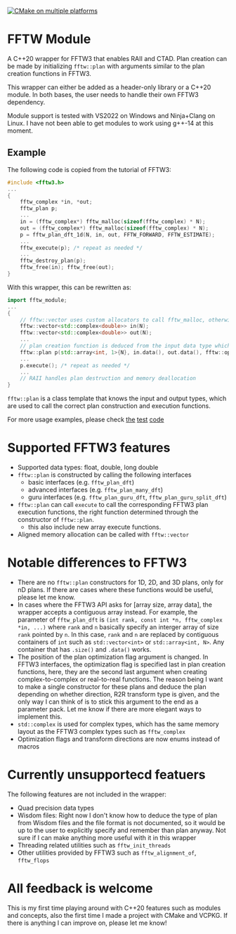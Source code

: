 [![CMake on multiple platforms](https://github.com/wukunlinc/fftw_module/actions/workflows/cmake-multi-platform.yml/badge.svg)](https://github.com/wukunlinc/fftw_module/actions/workflows/cmake-multi-platform.yml)

# FFTW Module #
A C++20 wrapper for FFTW3 that enables RAII and CTAD. Plan creation can be made by initializing `fftw::plan` with arguments similar to the plan creation functions in FFTW3.

This wrapper can either be added as a header-only library or a C++20 module. In both bases, the user needs to handle their own FFTW3 dependency.

Module support is tested with VS2022 on Windows and Ninja+Clang on Linux. I have not been able to get modules to work using g++-14 at this moment.

## Example ##
The following code is copied from the tutorial of FFTW3:
```cpp
#include <fftw3.h>
...
{
    fftw_complex *in, *out;
    fftw_plan p;
    ...
    in = (fftw_complex*) fftw_malloc(sizeof(fftw_complex) * N);
    out = (fftw_complex*) fftw_malloc(sizeof(fftw_complex) * N);
    p = fftw_plan_dft_1d(N, in, out, FFTW_FORWARD, FFTW_ESTIMATE);
    ...
    fftw_execute(p); /* repeat as needed */
    ...
    fftw_destroy_plan(p);
    fftw_free(in); fftw_free(out);
}
```
With this wrapper, this can be rewritten as:
```cpp
import fftw_module;
...
{
    // fftw::vector uses custom allocators to call fftw_malloc, otherwise same as std::vector
    fftw::vector<std::complex<double>> in(N);   
    fftw::vector<std::complex<double>> out(N);
    ...
    // plan creation function is deduced from the input data type which is similar to the input used in the fftw3 API
    fftw::plan p(std::array<int, 1>{N}, in.data(), out.data(), fftw::optimization::estimate, fftw::direction::forward);
    ...
    p.execute(); /* repeat as needed */
    ...
    // RAII handles plan destruction and memory deallocation
}
```
`fftw::plan` is a class template that knows the input and output types, which are used to call the correct plan construction and execution functions.

For more usage examples, please check [the](tests/fftw_tests.cpp) [test](tests/fftwf_tests.cpp) [code](tests/fftwl_tests.cpp)

# Supported FFTW3 features #
- Supported data types: float, double, long double
- `fftw::plan` is constructed by calling the following interfaces
    - basic interfaces (e.g. `fftw_plan_dft`)
    - advanced interfaces (e.g. `fftw_plan_many_dft`)
    - guru interfaces (e.g. `fftw_plan_guru_dft`, `fftw_plan_guru_split_dft`)
- `fftw::plan` can call `execute` to call the corresponding FFTW3 plan execution functions, the right function determined through the constructor of `fftw::plan`. 
    - this also include new array execute functions.
- Aligned memory allocation can be called with `fftw::vector`

# Notable differences to FFTW3 #
- There are no `fftw::plan` constructors for 1D, 2D, and 3D plans, only for nD plans. If there are cases where these functions would be useful, please let me know.
- In cases where the FFTW3 API asks for [array size, array data], the wrapper accepts a contiguous array instead. For example, the parameter of  `fftw_plan_dft` is `(int rank, const int *n, fftw_complex *in, ...)` where `rank` and `n` basically specify an interger array of size `rank` pointed by `n`. In this case, `rank` and `n` are replaced by contiguous containers of `int` such as `std::vector<int>` or `std::array<int, N>`. Any container that has `.size()` and `.data()` works.
- The position of the plan optimization flag argument is changed. In FFTW3 interfaces, the optimization flag is  specified last in plan creation functions, here, they are the second last argument when creating complex-to-complex or real-to-real functions. The reason being I want to make a single constructor for these plans and deduce the plan depending on whether direction, R2R transform type is given, and the only way I can think of is to stick this argument to the end as a parameter pack. Let me know if there are more elegant ways to implement this.
- `std::complex` is used for complex types, which has the same memory layout as the FFTW3 complex types such as `fftw_complex`
- Optimization flags and transform directions are now enums instead of macros

# Currently unsupportecd featuers #
The following features are not included in the wrapper:
- Quad precision data types
- Wisdom files: Right now I don't know how to deduce the type of plan from Wisdom files and the file format is not documented, so it would be up to the user to explicitly specify and remember than plan anyway. Not sure if I can make anything more useful with it in this wrapper
- Threading related utilities such as `fftw_init_threads`
- Other utilities provided by FFTW3 such as `fftw_alignment_of`, `fftw_flops`

# All feedback is welcome #
This is my first time playing around with C++20 features such as modules and concepts, also the first time I made a project with CMake and VCPKG. If there is anything I can improve on, please let me know!
